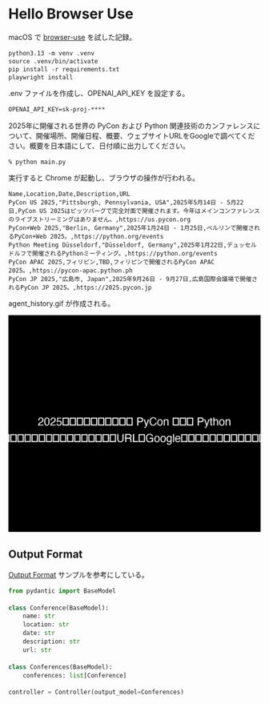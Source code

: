 # Hello Browser Use

macOS で [browser-use](https://github.com/browser-use/browser-use) を試した記録。

```shell
python3.13 -m venv .venv
source .venv/bin/activate
pip install -r requirements.txt
playwright install
```

.env ファイルを作成し、OPENAI_API_KEY を設定する。

```txt
OPENAI_API_KEY=sk-proj-****
```

2025年に開催される世界の PyCon および Python 関連技術のカンファレンスについて、開催場所、開催日程、概要、ウェブサイトURLをGoogleで調べてください。概要を日本語にして、日付順に出力してください。

```shell
% python main.py 
```

実行すると Chrome が起動し、ブラウザの操作が行われる。

```csv
Name,Location,Date,Description,URL
PyCon US 2025,"Pittsburgh, Pennsylvania, USA",2025年5月14日 - 5月22日,PyCon US 2025はピッツバーグで完全対面で開催されます。今年はメインコンファレンスのライブストリーミングはありません。,https://us.pycon.org
PyCon+Web 2025,"Berlin, Germany",2025年1月24日 - 1月25日,ベルリンで開催されるPyCon+Web 2025。,https://python.org/events
Python Meeting Düsseldorf,"Düsseldorf, Germany",2025年1月22日,デュッセルドルフで開催されるPythonミーティング。,https://python.org/events
PyCon APAC 2025,フィリピン,TBD,フィリピンで開催されるPyCon APAC 2025。,https://pycon-apac.python.ph
PyCon JP 2025,"広島市, Japan",2025年9月26日 - 9月27日,広島国際会議場で開催されるPyCon JP 2025。,https://2025.pycon.jp
```

agent_history.gif が作成される。

![agent_history](./agent_history.gif)

## Output Format

[Output Format](https://docs.browser-use.com/customize/output-format) サンプルを参考にしている。

```python
from pydantic import BaseModel

class Conference(BaseModel):
    name: str
    location: str
    date: str
    description: str
    url: str

class Conferences(BaseModel):
    conferences: list[Conference]

controller = Controller(output_model=Conferences)
```
